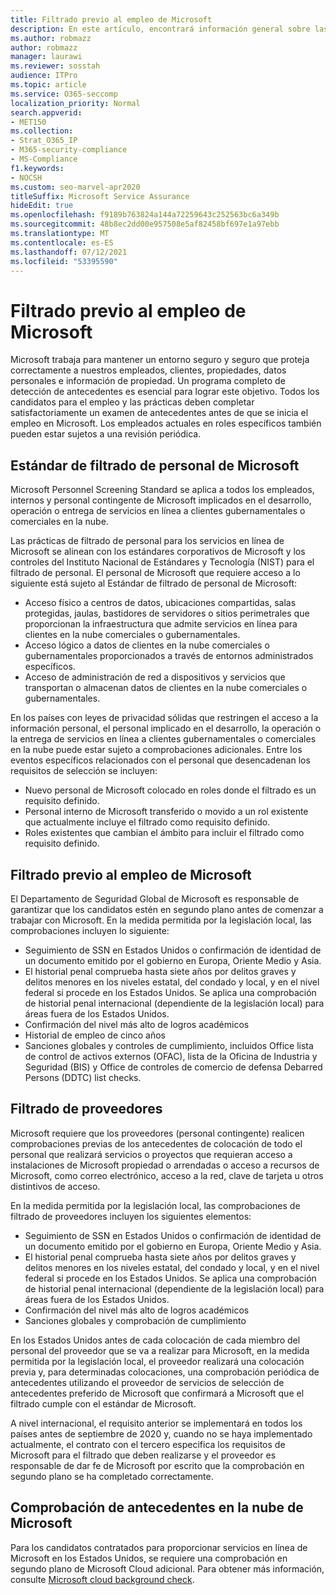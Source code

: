 ```yaml
---
title: Filtrado previo al empleo de Microsoft
description: En este artículo, encontrará información general sobre las prácticas de filtrado previo al empleo de Microsoft para Microsoft 365.
ms.author: robmazz
author: robmazz
manager: laurawi
ms.reviewer: sosstah
audience: ITPro
ms.topic: article
ms.service: O365-seccomp
localization_priority: Normal
search.appverid:
- MET150
ms.collection:
- Strat_O365_IP
- M365-security-compliance
- MS-Compliance
f1.keywords:
- NOCSH
ms.custom: seo-marvel-apr2020
titleSuffix: Microsoft Service Assurance
hideEdit: true
ms.openlocfilehash: f9189b763824a144a72259643c252563bc6a349b
ms.sourcegitcommit: 48b8ec2dd00e957508e5af82458bf697e1a97ebb
ms.translationtype: MT
ms.contentlocale: es-ES
ms.lasthandoff: 07/12/2021
ms.locfileid: "53395590"
---
```

# <a name="microsoft-pre-employment-screening"></a>Filtrado previo al empleo de Microsoft

Microsoft trabaja para mantener un entorno seguro y seguro que proteja correctamente a nuestros empleados, clientes, propiedades, datos personales e información de propiedad. Un programa completo de detección de antecedentes es esencial para lograr este objetivo. Todos los candidatos para el empleo y las prácticas deben completar satisfactoriamente un examen de antecedentes antes de que se inicia el empleo en Microsoft. Los empleados actuales en roles específicos también pueden estar sujetos a una revisión periódica.

## <a name="the-microsoft-personnel-screening-standard"></a>Estándar de filtrado de personal de Microsoft

Microsoft Personnel Screening Standard se aplica a todos los empleados, internos y personal contingente de Microsoft implicados en el desarrollo, operación o entrega de servicios en línea a clientes gubernamentales o comerciales en la nube.

Las prácticas de filtrado de personal para los servicios en línea de Microsoft se alinean con los estándares corporativos de Microsoft y los controles del Instituto Nacional de Estándares y Tecnología (NIST) para el filtrado de personal. El personal de Microsoft que requiere acceso a lo siguiente está sujeto al Estándar de filtrado de personal de Microsoft:

- Acceso físico a centros de datos, ubicaciones compartidas, salas protegidas, jaulas, bastidores de servidores o sitios perimetrales que proporcionan la infraestructura que admite servicios en línea para clientes en la nube comerciales o gubernamentales.
- Acceso lógico a datos de clientes en la nube comerciales o gubernamentales proporcionados a través de entornos administrados específicos.
- Acceso de administración de red a dispositivos y servicios que transportan o almacenan datos de clientes en la nube comerciales o gubernamentales.

En los países con leyes de privacidad sólidas que restringen el acceso a la información personal, el personal implicado en el desarrollo, la operación o la entrega de servicios en línea a clientes gubernamentales o comerciales en la nube puede estar sujeto a comprobaciones adicionales. Entre los eventos específicos relacionados con el personal que desencadenan los requisitos de selección se incluyen:

- Nuevo personal de Microsoft colocado en roles donde el filtrado es un requisito definido.
- Personal interno de Microsoft transferido o movido a un rol existente que actualmente incluye el filtrado como requisito definido.
- Roles existentes que cambian el ámbito para incluir el filtrado como requisito definido.

## <a name="microsoft-pre-employment-screening"></a>Filtrado previo al empleo de Microsoft

El Departamento de Seguridad Global de Microsoft es responsable de garantizar que los candidatos estén en segundo plano antes de comenzar a trabajar con Microsoft.
En la medida permitida por la legislación local, las comprobaciones incluyen lo siguiente:

- Seguimiento de SSN en Estados Unidos o confirmación de identidad de un documento emitido por el gobierno en Europa, Oriente Medio y Asia.
- El historial penal comprueba hasta siete años por delitos graves y delitos menores en los niveles estatal, del condado y local, y en el nivel federal si procede en los Estados Unidos. Se aplica una comprobación de historial penal internacional (dependiente de la legislación local) para áreas fuera de los Estados Unidos.
- Confirmación del nivel más alto de logros académicos
- Historial de empleo de cinco años
- Sanciones globales y controles de cumplimiento, incluidos Office lista de control de activos externos (OFAC), lista de la Oficina de Industria y Seguridad (BIS) y Office de controles de comercio de defensa Debarred Persons (DDTC) list checks.

## <a name="supplier-screening"></a>Filtrado de proveedores

Microsoft requiere que los proveedores (personal contingente) realicen comprobaciones previas de los antecedentes de colocación de todo el personal que realizará servicios o proyectos que requieran acceso a instalaciones de Microsoft propiedad o arrendadas o acceso a recursos de Microsoft, como correo electrónico, acceso a la red, clave de tarjeta u otros distintivos de acceso.

En la medida permitida por la legislación local, las comprobaciones de filtrado de proveedores incluyen los siguientes elementos:

- Seguimiento de SSN en Estados Unidos o confirmación de identidad de un documento emitido por el gobierno en Europa, Oriente Medio y Asia.
- El historial penal comprueba hasta siete años por delitos graves y delitos menores en los niveles estatal, del condado y local, y en el nivel federal si procede en los Estados Unidos. Se aplica una comprobación de historial penal internacional (dependiente de la legislación local) para áreas fuera de los Estados Unidos.
- Confirmación del nivel más alto de logros académicos
- Sanciones globales y comprobación de cumplimiento

En los Estados Unidos antes de cada colocación de cada miembro del personal del proveedor que se va a realizar para Microsoft, en la medida permitida por la legislación local, el proveedor realizará una colocación previa y, para determinadas colocaciones, una comprobación periódica de antecedentes utilizando el proveedor de servicios de selección de antecedentes preferido de Microsoft que confirmará a Microsoft que el filtrado cumple con el estándar de Microsoft. 

A nivel internacional, el requisito anterior se implementará en todos los países antes de septiembre de 2020 y, cuando no se haya implementado actualmente, el contrato con el tercero especifica los requisitos de Microsoft para el filtrado que deben realizarse y el proveedor es responsable de dar fe de Microsoft por escrito que la comprobación en segundo plano se ha completado correctamente.

## <a name="microsoft-cloud-background-check"></a>Comprobación de antecedentes en la nube de Microsoft

Para los candidatos contratados para proporcionar servicios en línea de Microsoft en los Estados Unidos, se requiere una comprobación en segundo plano de Microsoft Cloud adicional. Para obtener más información, consulte [Microsoft cloud background check](assurance-cloud-background-check.md).